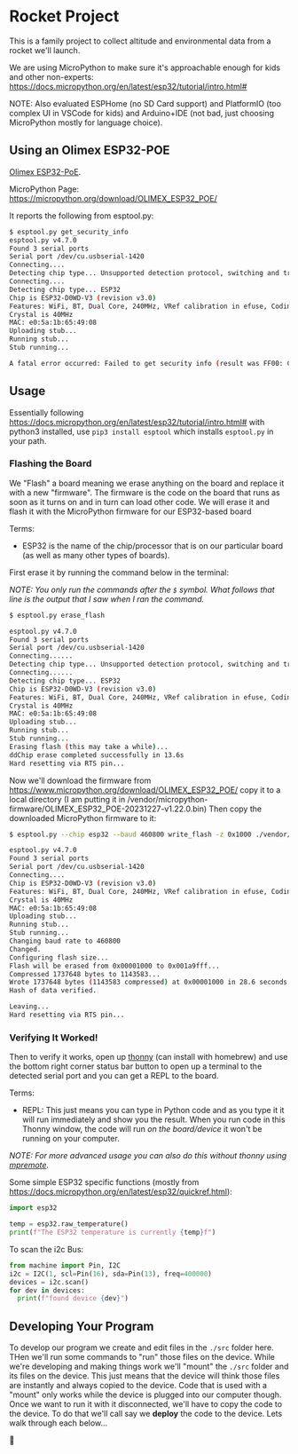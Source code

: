 # Rocket Project

This is a family project to collect altitude and environmental data from a rocket we'll launch.

We are using MicroPython to make sure it's approachable enough for kids and other non-experts: https://docs.micropython.org/en/latest/esp32/tutorial/intro.html#

NOTE: Also evaluated ESPHome (no SD Card support) and PlatformIO (too complex UI in VSCode for kids) and Arduino+IDE (not bad, just choosing MicroPython mostly for language choice).

## Using an Olimex ESP32-POE

[Olimex ESP32-PoE](https://www.olimex.com/Products/IoT/ESP32/ESP32-POE/open-source-hardware).

MicroPython Page: https://micropython.org/download/OLIMEX_ESP32_POE/

It reports the following from esptool.py:

```sh
$ esptool.py get_security_info
esptool.py v4.7.0
Found 3 serial ports
Serial port /dev/cu.usbserial-1420
Connecting....
Detecting chip type... Unsupported detection protocol, switching and trying again...
Connecting....
Detecting chip type... ESP32
Chip is ESP32-D0WD-V3 (revision v3.0)
Features: WiFi, BT, Dual Core, 240MHz, VRef calibration in efuse, Coding Scheme None
Crystal is 40MHz
MAC: e0:5a:1b:65:49:08
Uploading stub...
Running stub...
Stub running...

A fatal error occurred: Failed to get security info (result was FF00: Command not implemented)
```

## Usage

Essentially following https://docs.micropython.org/en/latest/esp32/tutorial/intro.html#
with python3 installed, use `pip3 install esptool` which installs `esptool.py` in your path.

### Flashing the Board

We "Flash" a board meaning we erase anything on the board and replace it with a new "firmware". The firmware is the code on the board that runs as soon as it turns on and in turn can load other code. We will erase it and flash it with the MicroPython firmware for our ESP32-based board

Terms:

- ESP32 is the name of the chip/processor that is on our particular board (as well as many other types of boards).

First erase it by running the command below in the terminal:

_NOTE: You only run the commands after the `$` symbol. What follows that line is the output that I saw when I ran the command._

```sh
$ esptool.py erase_flash

esptool.py v4.7.0
Found 3 serial ports
Serial port /dev/cu.usbserial-1420
Connecting......
Detecting chip type... Unsupported detection protocol, switching and trying again...
Connecting......
Detecting chip type... ESP32
Chip is ESP32-D0WD-V3 (revision v3.0)
Features: WiFi, BT, Dual Core, 240MHz, VRef calibration in efuse, Coding Scheme None
Crystal is 40MHz
MAC: e0:5a:1b:65:49:08
Uploading stub...
Running stub...
Stub running...
Erasing flash (this may take a while)...
ddChip erase completed successfully in 13.6s
Hard resetting via RTS pin...
```

Now we'll download the firmware from https://www.micropython.org/download/OLIMEX_ESP32_POE/ copy it to a local directory (I am putting it in /vendor/micropython-firmware/OLIMEX_ESP32_POE-20231227-v1.22.0.bin)
Then copy the downloaded MicroPython firmware to it:

```sh
$ esptool.py --chip esp32 --baud 460800 write_flash -z 0x1000 ./vendor/micropython-firmware/OLIMEX_ESP32_POE-20231227-v1.22.0.bin

esptool.py v4.7.0
Found 3 serial ports
Serial port /dev/cu.usbserial-1420
Connecting....
Chip is ESP32-D0WD-V3 (revision v3.0)
Features: WiFi, BT, Dual Core, 240MHz, VRef calibration in efuse, Coding Scheme None
Crystal is 40MHz
MAC: e0:5a:1b:65:49:08
Uploading stub...
Running stub...
Stub running...
Changing baud rate to 460800
Changed.
Configuring flash size...
Flash will be erased from 0x00001000 to 0x001a9fff...
Compressed 1737648 bytes to 1143583...
Wrote 1737648 bytes (1143583 compressed) at 0x00001000 in 28.6 seconds (effective 486.7 kbit/s)...
Hash of data verified.

Leaving...
Hard resetting via RTS pin...
```

### Verifying It Worked!

Then to verify it works, open up [thonny](https://thonny.org/) (can install with homebrew) and use the bottom right corner status bar button to open up a terminal to the detected serial port and you can get a REPL to the board.

Terms:

- REPL: This just means you can type in Python code and as you type it it will run immediately and show you the result. When you run code in this Thonny window, the code will run _on the board/device_ it won't be running on your computer.

_NOTE: For more advanced usage you can also do this without thonny using [mpremote](https://docs.micropython.org/en/latest/reference/mpremote.html)._

Some simple ESP32 specific functions (mostly from https://docs.micropython.org/en/latest/esp32/quickref.html):

```py
import esp32

temp = esp32.raw_temperature()
print(f"The ESP32 temperature is currently {temp}f")
```

To scan the i2c Bus:

```py
from machine import Pin, I2C
i2c = I2C(1, scl=Pin(16), sda=Pin(13), freq=400000)
devices = i2c.scan()
for dev in devices:
  print(f"found device {dev}")
```

## Developing Your Program

To develop our program we create and edit files in the `./src` folder here. THen we'll run some commands to "run" those files on the device.
While we're developing and making things work we'll "mount" the `./src` folder and its files on the device. This just means that the device will think those files are instantly and always copied to the device. Code that is used with a "mount" only works while the device is plugged into our computer though. Once we want to run it with it disconnected, we'll have to copy the code to the device. To do that we'll call say we **deploy** the code to the device. Lets walk through each below...

👋
